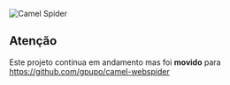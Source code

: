 ![Camel Spider](http://www.camel-spiders.net/images/camel-spider-head.jpg)

## Atenção

Este projeto continua em andamento mas foi **movido** para https://github.com/gpupo/camel-webspider



